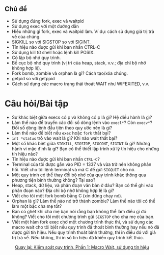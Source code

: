 ## Chủ đề
* Sử dụng đúng fork, exec và waitpid
* Sử dụng exec với một đường dẫn
* Hiểu những gì fork, exec và waitpid làm. Ví dụ: cách sử dụng giá trị trả về của chúng.
* SIGKILL so với SIGSTOP so với SIGINT.
* Tín hiệu nào được gửi khi bạn nhấn CTRL-C
* Sử dụng kill từ shell hoặc lệnh kill POSIX.
* Cô lập bộ nhớ quy trình.
* Bố cục bộ nhớ quy trình (vị trí của heap, stack, v.v.; địa chỉ bộ nhớ không hợp lệ).
* Fork bomb, zombie và orphan là gì? Cách tạo/xóa chúng.
* getpid so với getppid
* Cách sử dụng các macro trạng thái thoát WAIT như WIFEXITED, v.v.

# Câu hỏi/Bài tập

* Sự khác biệt giữa execs có p và không có p là gì? Hệ điều hành là gì?
* Làm thế nào để truyền các đối số dòng lệnh vào `execl*`? Còn `execv*`? Đối số dòng lệnh đầu tiên theo quy ước nên là gì?
* Làm thế nào để biết nếu `exec` hoặc `fork` thất bại?
* `int *status` trỏ vào wait là gì? Khi nào wait thất bại?
* Một số khác biệt giữa `SIGKILL`, `SIGSTOP`, `SIGCONT`, `SIGINT` là gì? Những hành vi mặc định là gì? Bạn có thể thiết lập trình xử lý tín hiệu cho những tín hiệu nào?
* Tín hiệu nào được gửi khi bạn nhấn `CTRL-C`?
* Terminal của tôi được gắn vào PID = 1337 và vừa trở nên không phản hồi. Viết cho tôi lệnh terminal và mã C để gửi `SIGQUIT` cho nó.
* Một quy trình có thể thay đổi bộ nhớ của quy trình khác thông qua phương tiện bình thường không? Tại sao?
* Heap, stack, dữ liệu, và phân đoạn văn bản ở đâu? Bạn có thể ghi vào phân đoạn nào? Địa chỉ bộ nhớ không hợp lệ là gì?
* Viết cho tôi một fork bomb bằng C (xin đừng chạy nó).
* Orphan là gì? Làm thế nào nó trở thành zombie? Làm thế nào tôi có thể làm một bậc cha mẹ tốt?
* Bạn có ghét khi cha mẹ bạn nói rằng bạn không thể làm điều gì đó không? Viết cho tôi một chương trình gửi `SIGSTOP` cho cha mẹ của bạn.
* Viết một hàm fork exec chờ một chương trình thực thi, và sử dụng các macro wait cho tôi biết nếu quy trình đã thoát bình thường hay nếu nó đã được gửi tín hiệu. Nếu quy trình thoát bình thường, thì in điều đó với giá trị trả về. Nếu không, thì in số tín hiệu đã khiến quy trình kết thúc.
<div align="center">
<a href="https://github.com/angrave/SystemProgramming/wiki/Process-Control,-Part-1:-Wait-macros,-using-signals">
Quay lại: Kiểm soát quy trình, Phần 1: Macro Wait, sử dụng tín hiệu
</a>
</div>
